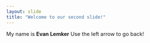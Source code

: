```yaml
---
layout: slide
title: "Welcome to our second slide!"
---
```

My name is **Evan Lemker**
Use the left arrow to go back!
